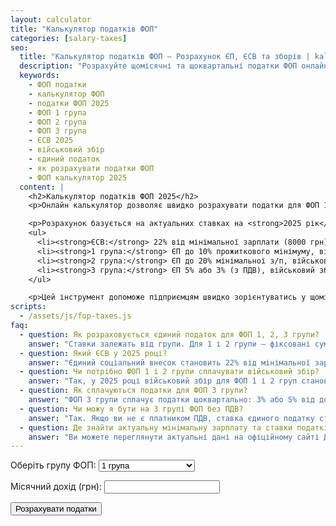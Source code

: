 ```yaml
---
layout: calculator
title: "Калькулятор податків ФОП"
categories: [salary-taxes]
seo:
  title: "Калькулятор податків ФОП — Розрахунок ЄП, ЄСВ та зборів | kalkulator.com.ua"
  description: "Розрахуйте щомісячні та щоквартальні податки ФОП онлайн: єдиний податок, ЄСВ, військовий збір для 1, 2 та 3 груп. Актуальні ставки на 2025 рік."
  keywords:
    - ФОП податки
    - калькулятор ФОП
    - податки ФОП 2025
    - ФОП 1 група
    - ФОП 2 група
    - ФОП 3 група
    - ЄСВ 2025
    - військовий збір
    - єдиний податок
    - як розрахувати податки ФОП
    - ФОП калькулятор 2025
  content: |
    <h2>Калькулятор податків ФОП 2025</h2>
    <p>Онлайн калькулятор дозволяє швидко розрахувати податки для ФОП 1, 2 або 3 групи: єдиний податок, ЄСВ (єдиний соціальний внесок) та військовий збір. Введіть свій щомісячний дохід та оберіть групу, щоб дізнатися, скільки потрібно сплатити до бюджету.</p>

    <p>Розрахунок базується на актуальних ставках на <strong>2025 рік</strong>:</p>
    <ul>
      <li><strong>ЄСВ:</strong> 22% від мінімальної зарплати (8000 грн)</li>
      <li><strong>1 група:</strong> ЄП до 10% прожиткового мінімуму, військовий збір 10% мінімальної з/п</li>
      <li><strong>2 група:</strong> ЄП до 20% мінімальної з/п, військовий збір 10% мінімальної з/п</li>
      <li><strong>3 група:</strong> ЄП 5% або 3% (з ПДВ), військовий збір 1% від доходу</li>
    </ul>

    <p>Цей інструмент допоможе підприємцям швидко зорієнтуватись у щомісячних та щоквартальних платежах, уникнути помилок у звітності та планувати витрати.</p>
scripts:
  - /assets/js/fop-taxes.js
faq:
  - question: Як розраховується єдиний податок для ФОП 1, 2, 3 групи?
    answer: "Ставки залежать від групи. Для 1 і 2 групи — фіксовані суми, залежно від мінімальної зарплати чи прожиткового мінімуму. Для 3 групи — 3% або 5% від доходу залежно від того, чи ви є платником ПДВ."
  - question: Який ЄСВ у 2025 році?
    answer: "Єдиний соціальний внесок становить 22% від мінімальної зарплати, яка у 2025 році складає 8000 грн. Сума ЄСВ для ФОП без працівників — 1760 грн на місяць."
  - question: Чи потрібно ФОП 1 і 2 групи сплачувати військовий збір?
    answer: "Так, у 2025 році військовий збір для ФОП 1 і 2 груп становить 10% від мінімальної зарплати на місяць — 800 грн."
  - question: Як сплачуються податки для ФОП 3 групи?
    answer: "ФОП 3 групи сплачує податки щоквартально: 3% або 5% від доходу (єдиний податок), 1% — військовий збір, 22% від мінімальної зарплати — ЄСВ."
  - question: Чи можу я бути на 3 групі ФОП без ПДВ?
    answer: "Так. Якщо ви не є платником ПДВ, ставка єдиного податку становить 5%. Якщо ви реєструєтесь платником ПДВ — 3%."
  - question: Де знайти актуальну мінімальну зарплату та ставки податків?
    answer: "Ви можете переглянути актуальні дані на офіційному сайті ДПС України або скористатись нашим калькулятором — ставки вже вбудовані для 2025 року."
---
```


<form id="fop-form" autocomplete="off">
  <label for="group">Оберіть групу ФОП:</label>
  <select id="group" required>
    <option value="1">1 група</option>
    <option value="2">2 група</option>
    <option value="3">3 група (5% без ПДВ)</option>
    <option value="3-vat">3 група (3% з ПДВ)</option>
  </select>

  <label for="income">Місячний дохід (грн):</label>
  <input type="number" id="income" min="0" required>

  <button type="submit">Розрахувати податки</button>
</form>

<div id="fop-result" class="result" style="margin-top:1em;"></div>
